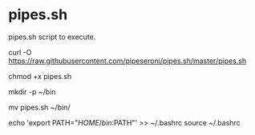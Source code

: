 # pipes.sh
pipes.sh script to execute.

curl -O https://raw.githubusercontent.com/pipeseroni/pipes.sh/master/pipes.sh

chmod +x pipes.sh

mkdir -p ~/bin

mv pipes.sh ~/bin/

echo 'export PATH="$HOME/bin:$PATH"' >> ~/.bashrc
source ~/.bashrc
